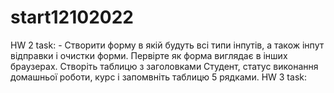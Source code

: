 # start12102022
HW 2 task: - Створити форму в якій будуть всі типи інпутів, а також інпут відправки і очистки форми. Первірте як форма виглядає в інших браузерах. Створіть таблицю з заголовками Студент, статус виконання домашньої роботи, курс і запомвніть таблицю 5 рядками. 
HW 3 task: 